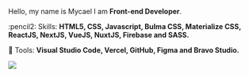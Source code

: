<p align="left"> 
  Hello, my name is Mycael I am <strong>Front-end Developer</strong>.
</p>

<p align="left">
  :pencil2: Skills: <strong>HTML5, CSS, Javascript, Bulma CSS, Materialize CSS, ReactJS, NextJS, VueJS, NuxtJS, Firebase and SASS.</strong>
</p>

<p align="left">
  💼 Tools: <strong>Visual Studio Code, Vercel, GitHub, Figma and Bravo Studio.</strong>
</p>

<p align="left">
  <a href="mailto:mycael590@gmail.com" alt="Gmail">
  <img src="https://img.shields.io/badge/-Gmail-FF0000?style=flat-square&labelColor=FF0000&logo=gmail&logoColor=white&link=iuricodebrasil@gmail.com" /></a>
